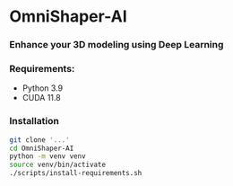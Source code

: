 # OmniShaper-AI

### Enhance your 3D modeling using Deep Learning

### Requirements:
- Python 3.9
- CUDA 11.8
### Installation
```bash
git clone '...'
cd OmniShaper-AI
python -m venv venv
source venv/bin/activate
./scripts/install-requirements.sh
```